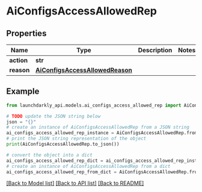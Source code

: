 # AiConfigsAccessAllowedRep


## Properties

Name | Type | Description | Notes
------------ | ------------- | ------------- | -------------
**action** | **str** |  | 
**reason** | [**AiConfigsAccessAllowedReason**](AiConfigsAccessAllowedReason.md) |  | 

## Example

```python
from launchdarkly_api.models.ai_configs_access_allowed_rep import AiConfigsAccessAllowedRep

# TODO update the JSON string below
json = "{}"
# create an instance of AiConfigsAccessAllowedRep from a JSON string
ai_configs_access_allowed_rep_instance = AiConfigsAccessAllowedRep.from_json(json)
# print the JSON string representation of the object
print(AiConfigsAccessAllowedRep.to_json())

# convert the object into a dict
ai_configs_access_allowed_rep_dict = ai_configs_access_allowed_rep_instance.to_dict()
# create an instance of AiConfigsAccessAllowedRep from a dict
ai_configs_access_allowed_rep_from_dict = AiConfigsAccessAllowedRep.from_dict(ai_configs_access_allowed_rep_dict)
```
[[Back to Model list]](../README.md#documentation-for-models) [[Back to API list]](../README.md#documentation-for-api-endpoints) [[Back to README]](../README.md)


